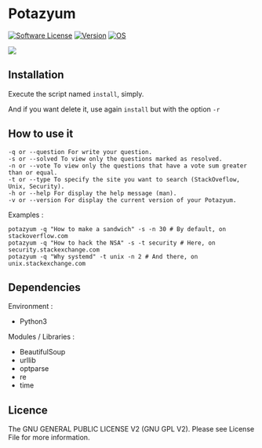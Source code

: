 # Potazyum
[![Software License](https://img.shields.io/badge/license-GNU%20GPL%20V2-green.svg?style=flat-square)](LICENSE) [![Version](https://img.shields.io/badge/version-1.0.0-red.svg?style=flat-square)](https://github.com/solikate/Potazyum)
[![OS](https://img.shields.io/badge/OS-Linux-orange.svg?style=flat-square)](https://github.com/torvalds/linux)

![](https://github.com/solikate/Potazyum/blob/master/demo-2.gif?raw=true)

## Installation
Execute the script named `install`, simply.

And if you want delete it, use again `install` but with the option `-r`

## How to use it

    -q or --question For write your question.
    -s or --solved To view only the questions marked as resolved.
    -n or --vote To view only the questions that have a vote sum greater than or equal.
    -t or --type To specify the site you want to search (StackOveflow, Unix, Security).
    -h or --help For display the help message (man).
    -v or --version For display the current version of your Potazyum.

Examples :

    potazyum -q "How to make a sandwich" -s -n 30 # By default, on stackoverflow.com
    potazyum -q "How to hack the NSA" -s -t security # Here, on security.stackexchange.com
    potazyum -q "Why systemd" -t unix -n 2 # And there, on unix.stackexchange.com

## Dependencies
Environment :

- Python3

Modules / Libraries :

- BeautifulSoup
- urllib
- optparse
- re
- time

## Licence
The GNU GENERAL PUBLIC LICENSE V2 (GNU GPL V2). Please see License File for more information.
